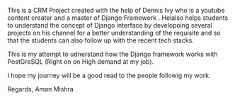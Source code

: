 This is a CRM Project created with the help of Dennis Ivy who is a youtube content creater and a master of Django Framework . Helalso helps students to understand the concept of Django interface by developoing several projects on his channel for a better understanding of the requisite and so that the students can also follow up with the recent tech stacks.

This is my attempt to udnerstand how the Django framework works with PostGreSQL (Right on on High demand at my job).

I hope my journey will be a good read to the people followig my work.

Regards,
Aman Mishra

